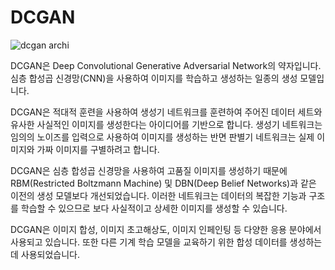 # DCGAN


![dcgan archi](https://user-images.githubusercontent.com/106899647/221145101-8463513c-ead2-4ba3-b3eb-37fef1eabf9e.png)



DCGAN은 Deep Convolutional Generative Adversarial Network의 약자입니다. 심층 합성곱 신경망(CNN)을 사용하여 이미지를 학습하고 생성하는 일종의 생성 모델입니다.

DCGAN은 적대적 훈련을 사용하여 생성기 네트워크를 훈련하여 주어진 데이터 세트와 유사한 사실적인 이미지를 생성한다는 아이디어를 기반으로 합니다. 생성기 네트워크는 임의의 노이즈를 입력으로 사용하여 이미지를 생성하는 반면 판별기 네트워크는 실제 이미지와 가짜 이미지를 구별하려고 합니다.

DCGAN은 심층 합성곱 신경망을 사용하여 고품질 이미지를 생성하기 때문에 RBM(Restricted Boltzmann Machine) 및 DBN(Deep Belief Networks)과 같은 이전의 생성 모델보다 개선되었습니다. 이러한 네트워크는 데이터의 복잡한 기능과 구조를 학습할 수 있으므로 보다 사실적이고 상세한 이미지를 생성할 수 있습니다.

DCGAN은 이미지 합성, 이미지 초고해상도, 이미지 인페인팅 등 다양한 응용 분야에서 사용되고 있습니다. 또한 다른 기계 학습 모델을 교육하기 위한 합성 데이터를 생성하는 데 사용되었습니다.
